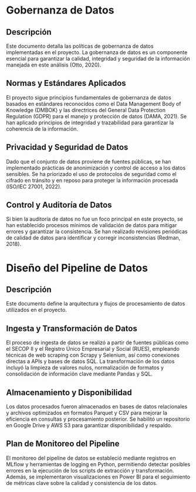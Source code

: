 # Gobernanza de Datos

## Descripción
Este documento detalla las políticas de gobernanza de datos implementadas en el proyecto. La gobernanza de datos es un componente esencial para garantizar la calidad, integridad y seguridad de la información manejada en este análisis (Otto, 2020).

## Normas y Estándares Aplicados
El proyecto sigue principios fundamentales de gobernanza de datos basados en estándares reconocidos como el Data Management Body of Knowledge (DMBOK) y las directrices del General Data Protection Regulation (GDPR) para el manejo y protección de datos (DAMA, 2021). Se han aplicado principios de integridad y trazabilidad para garantizar la coherencia de la información.

## Privacidad y Seguridad de Datos
Dado que el conjunto de datos proviene de fuentes públicas, se han implementado prácticas de anonimización y control de acceso a los datos sensibles. Se ha priorizado el uso de protocolos de seguridad como el cifrado en tránsito y en reposo para proteger la información procesada (ISO/IEC 27001, 2022).

## Control y Auditoría de Datos
Si bien la auditoría de datos no fue un foco principal en este proyecto, se han establecido procesos mínimos de validación de datos para mitigar errores y garantizar la consistencia. Se han realizado revisiones periódicas de calidad de datos para identificar y corregir inconsistencias (Redman, 2018).

# Diseño del Pipeline de Datos

## Descripción
Este documento define la arquitectura y flujos de procesamiento de datos utilizados en el proyecto.

## Ingesta y Transformación de Datos
El proceso de ingesta de datos se realizó a partir de fuentes públicas como el SECOP II y el Registro Único Empresarial y Social (RUES), empleando técnicas de web scraping con Scrapy y Selenium, así como conexiones directas a APIs y bases de datos SQL. La transformación de los datos incluyó la limpieza de valores nulos, normalización de formatos y consolidación de información clave mediante Pandas y SQL.

## Almacenamiento y Disponibilidad
Los datos procesados fueron almacenados en bases de datos relacionales y archivos optimizados en formatos Parquet y CSV para mejorar la eficiencia en consultas y procesamiento posterior. Se habilitó un repositorio en Google Drive y AWS S3 para garantizar disponibilidad y respaldo.

## Plan de Monitoreo del Pipeline
El monitoreo del pipeline de datos se estableció mediante registros en MLflow y herramientas de logging en Python, permitiendo detectar posibles errores en la ejecución de los scripts de extracción y transformación. Además, se implementaron visualizaciones en Power BI para el seguimiento de métricas clave sobre la calidad y consistencia de los datos.
